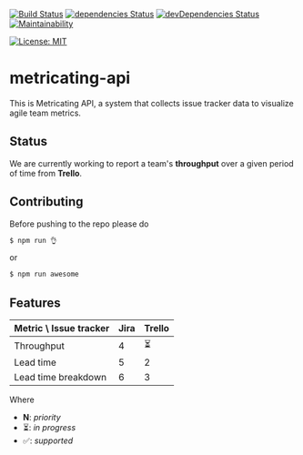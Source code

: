 [![Build Status](https://travis-ci.org/thoughtworks/metricating-api.svg?branch=master)](https://travis-ci.org/thoughtworks/metricating-api)
[![dependencies Status](https://david-dm.org/thoughtworks/metricating-api/status.svg)](https://david-dm.org/thoughtworks/metricating-api)
[![devDependencies Status](https://david-dm.org/thoughtworks/metricating-api/dev-status.svg)](https://david-dm.org/thoughtworks/metricating-api?type=dev)
[![Maintainability](https://api.codeclimate.com/v1/badges/677dcd02ddf99b3bf8c1/maintainability)](https://codeclimate.com/github/thoughtworks/metricating-api/maintainability)

[![License: MIT](https://img.shields.io/badge/License-MIT-yellow.svg)](https://opensource.org/licenses/MIT)

# metricating-api

This is Metricating API, a system that collects issue tracker data to visualize agile team metrics.

## Status

We are currently working to report a team's **throughput** over a given period of time from **Trello**.

## Contributing

Before pushing to the repo please do

```bash
$ npm run 👌
```
or 
```bash
$ npm run awesome
```

## Features

| Metric \ Issue tracker  | Jira | Trello |
|-------------------------|------|--------|
| Throughput              | 4    | ⏳      |
| Lead time               | 5    | 2      |
| Lead time breakdown     | 6    | 3      |

Where

* **N**: _priority_
* ⏳: _in progress_
* ✅: _supported_